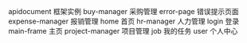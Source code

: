 apidocument 框架实例
buy-manager 采购管理
error-page  错误提示页面
expense-manager 报销管理
home 		首页
hr-manager	人力管理
login		登录
main-frame	主页
project-manager	项目管理
job		我的任务
user	个人中心